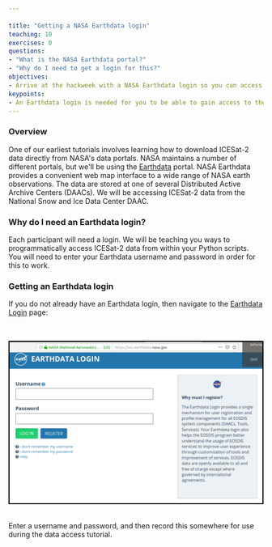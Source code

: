 ```yaml
---

title: "Getting a NASA Earthdata login"
teaching: 10
exercises: 0
questions:
- "What is the NASA Earthdata portal?"
- "Why do I need to get a login for this?" 
objectives:
- Arrive at the hackweek with a NASA Earthdata login so you can access ICESat-2 data
keypoints:
- An Earthdata login is needed for you to be able to gain access to the latest ICESat-2 data from NASA
---
```


### Overview

One of our earliest tutorials involves learning how to download ICESat-2 data directly from NASA's data portals. NASA maintains a number of different portals, but we'll be using the [Earthdata](https://earthdata.nasa.gov/) portal. NASA Earthdata provides a convenient web map interface to a wide range of NASA earth observations. The data are stored at one of several Distributed Active Archive Centers (DAACs). We will be accessing ICESat-2 data from the National Snow and Ice Data Center DAAC.

### Why do I need an Earthdata login?

Each participant will need a login. We will be teaching you ways to programmatically access ICESat-2 data from within your Python scripts. You will need to enter your Earthdata username and password in order for this to work.

### Getting an Earthdata login

If you do not already have an Earthdata login, then navigate to the [Earthdata Login](https://urs.earthdata.nasa.gov/) page:

<br>
<br>
<img src="../files/images/earthdata-login.png" width = "500" style="border:2px solid black">
<br>
<br>

Enter a username and password, and then record this somewhere for use during the data access tutorial. 


